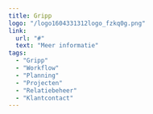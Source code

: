 ```yaml
---
title: Gripp
logo: "/logo1604331312logo_fzkq0g.png"
link:
  url: "#"
  text: "Meer informatie"
tags:
  - "Gripp"
  - "Workflow"
  - "Planning"
  - "Projecten"
  - "Relatiebeheer"
  - "Klantcontact"
---
```

